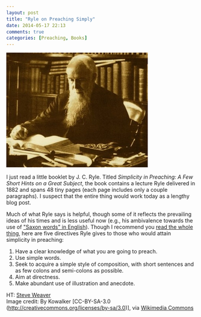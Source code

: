 ```yaml
---
layout: post
title: "Ryle on Preaching Simply"
date: 2014-05-17 22:13
comments: true
categories: [Preaching, Books]
---
```


![J. C. Ryle][ryle-small]

I just read a little booklet by J. C. Ryle. Titled *Simplicity in Preaching: A Few Short Hints on a Great Subject*, the book contains a lecture Ryle delivered in 1882 and spans 48 tiny pages (each page includes only a couple paragraphs). I suspect that the entire thing would work today as a lengthy blog post.

Much of what Ryle says is helpful, though some of it reflects the prevailing ideas of his times and is less useful now (e.g., his ambivalence towards the use of ["Saxon words" in English](http://en.wikipedia.org/wiki/Linguistic_purism_in_English)). Though I recommend you [read the whole thing](http://books.google.ca/books/about/Simplicity_in_preaching_a_few_short_hint.html?id=MgkDAAAAQAAJ&redir_esc=y), here are five directives Ryle gives to those who would attain simplicity in preaching:

1. Have a clear knowledge of what you are going to preach. 
2. Use simple words.
3. Seek to acquire a simple style of composition, with short sentences and as few colons and semi-colons as possible. 
4. Aim at directness. 
5. Make abundant use of illustration and anecdote.

HT: [Steve Weaver](https://twitter.com/steveweaver/status/467830530336382977)  
Image credit: By Kowalker [CC-BY-SA-3.0 (http://creativecommons.org/licenses/by-sa/3.0)], via [Wikimedia Commons][ryle-credit]

[ryle-small]: /images/2014/05/ryle.jpg "J. C. Ryle" 
[ryle-credit]: http://commons.wikimedia.org/wiki/File:J_C_Ryle.jpg